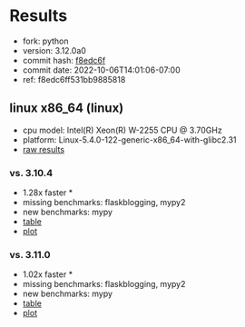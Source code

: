 # Results

- fork: python
- version: 3.12.0a0
- commit hash: [f8edc6f](https://github.com/python/cpython/commit/f8edc6f)
- commit date: 2022-10-06T14:01:06-07:00
- ref: f8edc6ff531bb9885818

## linux x86_64 (linux)

- cpu model: Intel(R) Xeon(R) W-2255 CPU @ 3.70GHz
- platform: Linux-5.4.0-122-generic-x86_64-with-glibc2.31
- [raw results](bm-20221006-linux-x86_64-python-f8edc6ff531bb9885818-3.12.0a0-f8edc6f.json)

### vs. 3.10.4

- 1.28x faster \*
- missing benchmarks: flaskblogging, mypy2
- new benchmarks: mypy
- [table](bm-20221006-linux-x86_64-python-f8edc6ff531bb9885818-3.12.0a0-f8edc6f-vs-3.10.4.md)
- [plot](bm-20221006-linux-x86_64-python-f8edc6ff531bb9885818-3.12.0a0-f8edc6f-vs-3.10.4.png)

### vs. 3.11.0

- 1.02x faster \*
- missing benchmarks: flaskblogging, mypy2
- new benchmarks: mypy
- [table](bm-20221006-linux-x86_64-python-f8edc6ff531bb9885818-3.12.0a0-f8edc6f-vs-3.11.0.md)
- [plot](bm-20221006-linux-x86_64-python-f8edc6ff531bb9885818-3.12.0a0-f8edc6f-vs-3.11.0.png)

